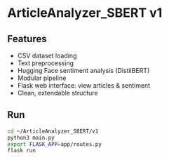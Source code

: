 # ArticleAnalyzer_SBERT v1

## Features
- CSV dataset loading
- Text preprocessing
- Hugging Face sentiment analysis (DistilBERT)
- Modular pipeline
- Flask web interface: view articles & sentiment
- Clean, extendable structure

## Run
```bash
cd ~/ArticleAnalyzer_SBERT/v1
python3 main.py
export FLASK_APP=app/routes.py
flask run

```
